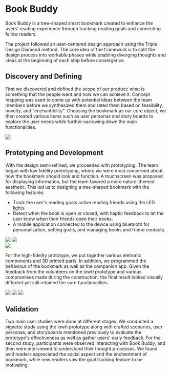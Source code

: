 # Book Buddy

Book Buddy is a tree-shaped smart bookmark created to enhance the users' reading experience through tracking reading goals and connecting fellow readers.

The project followed an user-centered design approach using the Triple Design Diamond method. The core idea of the framework is to split the design process into workable phases while enabling diverging thoughts and ideas at the beginning of each step before convergence.

## Discovery and Defining

First we discovered and defined the scope of our product: what is something that the people want and how we can achieve it. Concept mapping was used to come up with potential ideas between the team members before we synthesized them and rated them based on feasibility, novelty, and "enchantibility". Choosing the bookmark as our core object, we then created various items such as user personas and story boards to explore the user needs while further narrowing down the main functionalities.

<img src="images/book-buddy/design-ideas-eval.jpg">

## Prototyping and Development

With the design semi-refined, we proceeded with prototyping. The team began with low fidelity prototyping, where we were most concerned about how the bookmark should look and function. A touchscreen was proposed for displaying information, but the team favored a more nature-themed aesthetic. This led us to designing a tree-shaped bookmark with the following features:

- Track the user's reading goals active reading friends using the LED lights.
- Detect when the book is open or closed, with haptic feedback to let the user know when their friends open their books.
- A mobile application connected to the device using bluetooth for personalization, setting goals, and managing books and friend contacts.

<div class="double-img">
    <img src="images/book-buddy/bookmark-designs.jpg">
    <img src="images/book-buddy/app-lowfi-1.jpg">
</div>

<img src="images/book-buddy/bookmark-lowfi-1.jpg">

For the high-fidelity prototype, we put together various eletronic components and 3D printed parts. In addition, we programmed the behaviour of the bookmark as well as the companion app. Given the feedback from the volunteers on the lowfi prototype and various compromises made during the construction, the final result looked visually different yet still retained the core functionalities.

<div class="triple-img">
    <img src="images/book-buddy/bookmark-highfi-1.jpg">
    <img src="images/book-buddy/bookmark-highfi-2.jpg">
    <img src="images/book-buddy/web-app-1.png">
</div>

## Validation

Two main user studies were done at different stages. We conducted a vignette study using the lowfi prototype along with crafted scenarios, user personas, and storyboards mentioned previously to evaluate the prototype's effectiveness as well as gather users' early feedback. For the second study, participants were observed interacting with Book Buddy, and then were interviewed to understand their thought processes. We found avid readers appreciated the social aspect and the enchantment of bookmark, while new readers saw the goal tracking feature to be motivating.
